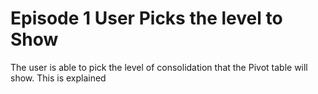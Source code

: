 # Episode 1 User Picks the level to Show

The user is able to pick the level of consolidation that the Pivot table will show.
This is explained
